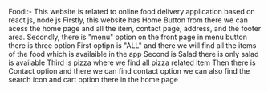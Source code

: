 Foodi:-
This website is related to online food delivery application based on react js, node js
Firstly, this website has Home Button from there we can acess the home page and all the item, contact page, address, and the footer area.
Secondly, there is "menu" option on the front page in menu button there is three option
First optipn is "ALL" and there we will find all the items of the food which is availaible in the app
Second is Salad there is only salad is available
Third is pizza where we find all pizza related item
Then there is Contact option and there we can find contact option
we can also find the search icon and cart option there in the home page
